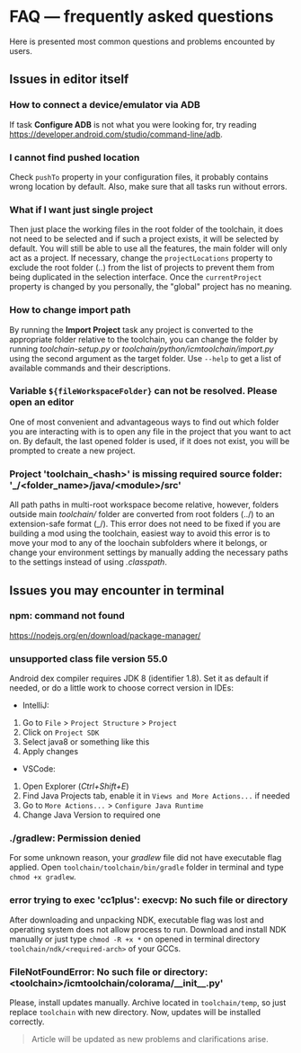 # FAQ — frequently asked questions

Here is presented most common questions and problems encounted by users.

## Issues in editor itself

### How to connect a device/emulator via ADB

If task **Configure ADB** is not what you were looking for, try reading <https://developer.android.com/studio/command-line/adb>.

### I cannot find pushed location

Check `pushTo` property in your configuration files, it probably contains wrong location by default. Also, make sure that all tasks run without errors.

### What if I want just single project

Then just place the working files in the root folder of the toolchain, it does not need to be selected and if such a project exists, it will be selected by default. You will still be able to use all the features, the main folder will only act as a project. If necessary, change the `projectLocations` property to exclude the root folder (*..*) from the list of projects to prevent them from being duplicated in the selection interface. Once the `currentProject` property is changed by you personally, the "global" project has no meaning.

### How to change import path

By running the **Import Project** task any project is converted to the appropriate folder relative to the toolchain, you can change the folder by running *toolchain-setup.py* or *toolchain/python/icmtoolchain/import.py* using the second argument as the target folder. Use `--help` to get a list of available commands and their descriptions.

### Variable `${fileWorkspaceFolder}` can not be resolved. Please open an editor

One of most convenient and advantageous ways to find out which folder you are interacting with is to open any file in the project that you want to act on. By default, the last opened folder is used, if it does not exist, you will be prompted to create a new project.

### Project 'toolchain_\<hash>' is missing required source folder: '_/<folder_name>/java/\<module>/src'

All path paths in multi-root workspace become relative, however, folders outside main *toolchain/* folder are converted from root folders (../) to an extension-safe format (_/). This error does not need to be fixed if you are building a mod using the toolchain, easiest way to avoid this error is to move your mod to any of the loochain subfolders where it belongs, or change your environment settings by manually adding the necessary paths to the settings instead of using *.classpath*.

## Issues you may encounter in terminal

### npm: command not found

<https://nodejs.org/en/download/package-manager/>

### unsupported class file version 55.0

Android dex compiler requires JDK 8 (identifier 1.8). Set it as default if needed, or do a little work to choose correct version in IDEs:

- IntelliJ:

1. Go to `File` > `Project Structure` > `Project`
2. Click on `Project SDK`
3. Select java8 or something like this
4. Apply changes

- VSCode:

1. Open Explorer (*Ctrl+Shift+E*)
2. Find Java Projects tab, enable it in `Views and More Actions...` if needed
3. Go to `More Actions...` > `Configure Java Runtime`
4. Change Java Version to required one

### ./gradlew: Permission denied

For some unknown reason, your *gradlew* file did not have executable flag applied. Open `toolchain/toolchain/bin/gradle` folder in terminal and type `chmod +x gradlew`.

### error trying to exec 'cc1plus': execvp: No such file or directory

After downloading and unpacking NDK, executable flag was lost and operating system does not allow process to run. Download and install NDK manually or just type `chmod -R +x *` on opened in terminal directory `toolchain/ndk/<required-arch>` of your GCCs.

### FileNotFoundError: No such file or directory: \<toolchain\>/icmtoolchain/colorama/\_\_init\_\_.py'

Please, install updates manually. Archive located in `toolchain/temp`, so just replace `toolchain` with new directory. Now, updates will be installed correctly.

> Article will be updated as new problems and clarifications arise.

